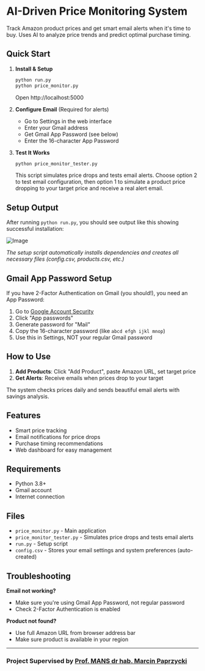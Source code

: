 # AI-Driven Price Monitoring System

Track Amazon product prices and get smart email alerts when it's time to buy. Uses AI to analyze price trends and predict optimal purchase timing.

## Quick Start

1. **Install & Setup**
   ```bash
   python run.py
   python price_monitor.py
   ```
   Open http://localhost:5000

2. **Configure Email** (Required for alerts)
   - Go to Settings in the web interface
   - Enter your Gmail address
   - Get Gmail App Password (see below)
   - Enter the 16-character App Password

3. **Test It Works**
   ```bash
   python price_monitor_tester.py
   ```
   This script simulates price drops and tests email alerts. Choose option 2 to test email configuration, then option 1 to simulate a product price dropping to your target price and receive a real alert email.

## Setup Output

After running `python run.py`, you should see output like this showing successful installation:

![Image](https://github.com/user-attachments/assets/6eae92e6-1d5c-4f6e-abc1-892d09c18eef)

*The setup script automatically installs dependencies and creates all necessary files (config.csv, products.csv, etc.)*

## Gmail App Password Setup

If you have 2-Factor Authentication on Gmail (you should!), you need an App Password:

1. Go to [Google Account Security](https://myaccount.google.com/security)
2. Click "App passwords" 
3. Generate password for "Mail"
4. Copy the 16-character password (like `abcd efgh ijkl mnop`)
5. Use this in Settings, NOT your regular Gmail password

## How to Use

1. **Add Products**: Click "Add Product", paste Amazon URL, set target price
2. **Get Alerts**: Receive emails when prices drop to your target

The system checks prices daily and sends beautiful email alerts with savings analysis.

## Features

- Smart price tracking
- Email notifications for price drops
- Purchase timing recommendations
- Web dashboard for easy management

## Requirements

- Python 3.8+
- Gmail account
- Internet connection

## Files

- `price_monitor.py` - Main application
- `price_monitor_tester.py` - Simulates price drops and tests email alerts
- `run.py` - Setup script
- `config.csv` - Stores your email settings and system preferences (auto-created)

## Troubleshooting

**Email not working?**
- Make sure you're using Gmail App Password, not regular password
- Check 2-Factor Authentication is enabled

**Product not found?**
- Use full Amazon URL from browser address bar
- Make sure product is available in your region



---

### Project Supervised by [Prof. MANS dr hab. Marcin Paprzycki](https://mans.org.pl/katedry/dr-hab-marcin-paprzycki-prof-wsm/)

